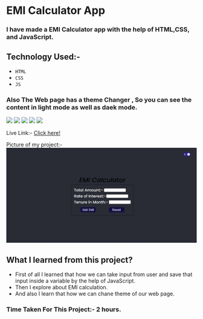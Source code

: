 # EMI Calculator App
 ### I have made a EMI Calculator app with the help of HTML,CSS, and JavaScript.

## Technology Used:-
  - ` HTML ` 
  - ` CSS ` 
  - ` JS ` 

### Also The Web page has a theme Changer , So you can see the content in light mode as well as daek mode.

![](https://img.shields.io/badge/Project-04-pink)
 ![](https://img.shields.io/badge/JS-Project-yellow)
![](https://img.shields.io/badge/HTML-5-orange)
 ![](https://img.shields.io/badge/CSS-3-blue)
 ![](https://img.shields.io/badge/LCO-Hitesh%20Sir-p)

Live Link:- [Click here!](https://amarjeet-emi-calculator.netlify.app/)

Picture of my project:-
![](iamge.png)

## What I learned from this project?
 - First of all I learned that how we can take input from user and save that input inside a variable  by the help of JavaScript.
 - Then I explore about EMI calculation.
 - And also I learn that how we can chane theme of our web page.

### Time Taken For This Project:- 2 hours.
